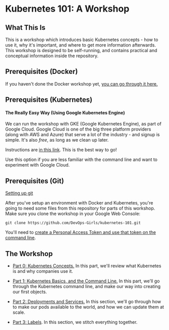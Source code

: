 # Kubernetes 101: A Workshop

## What This Is

This is a workshop which introduces basic Kubernetes concepts - how to use it, why it's important, and where to get more information afterwards. This workshop is designed to be self-running, and contains practical and conceptual information inside the repository.

## Prerequisites (Docker)

If you haven't done the Docker workshop yet, [you can go through it here.](https://github.com/DevOps-Girls/docker-101)

## Prerequisites (Kubernetes)

#### The Really Easy Way (Using Google Kubernetes Engine)

We can run the workshop with GKE (Google Kubernetes Engine), as part of Google Cloud. Google Cloud is one of the big three platform providers (along with AWS and Azure) that serve a lot of the industry - and signup is simple. It's also *free*, as long as we clean up later.

Instructions are [in this link](https://github.com/DevOps-Girls/kubernetes-101/blob/master/Setup-with-Google-Cloud.md). This is the best way to go!

Use this option if you are less familiar with the command line and want to experiment with Google Cloud.


## Prerequisites (Git)

[Setting up git](https://docs.github.com/en/github/getting-started-with-github/set-up-git)

After you've setup an environment with Docker and Kubernetes, you're going to need some files from this repository for parts of this workshop. Make sure you clone the workshop in your Google Web Console:

```
git clone https://github.com/DevOps-Girls/kubernetes-101.git
```

You'll need to [create a Personal Access Token and use that token on the command line](https://docs.github.com/en/github/authenticating-to-github/creating-a-personal-access-token).

## The Workshop

 - [Part 0: Kubernetes Concepts.](https://github.com/DevOps-Girls/kubernetes-101/blob/master/0-K8S-Concepts.md) In this part, we'll review what Kubernetes is and why companies use it.

 - [Part 1: Kubernetes Basics, and the Command Line.](https://github.com/DevOps-Girls/kubernetes-101/blob/master/1-Kubernetes-Basics.md) In this part, we'll go through the Kubernetes command line, and make our way into creating our first objects.

 - [Part 2: Deployments and Services.](https://github.com/DevOps-Girls/kubernetes-101/blob/master/2-Deployments-and-Services.md) In this section, we'll go through how to make our pods available to the world, and how we can update them at scale.

 - [Part 3: Labels](https://github.com/DevOps-Girls/kubernetes-101/blob/master/3-Labels.md). In this section, we stitch everything together.
